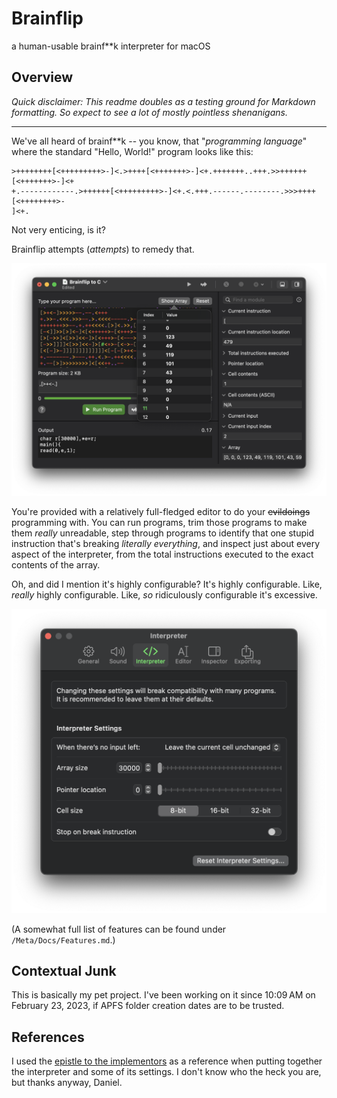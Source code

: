 # Brainflip
a human-usable brainf\*\*k interpreter for macOS

## Overview

*Quick disclaimer: This readme doubles as a testing ground for Markdown formatting. So expect to see a lot of mostly pointless shenanigans.*

--------------------------------------------------------------------

We've all heard of brainf\*\*k -- you know, that "*programming language*" where the standard "Hello, World!" program looks like this:

```brainfuck
>++++++++[<+++++++++>-]<.>++++[<+++++++>-]<+.+++++++..+++.>>++++++[<+++++++>-]<+
+.------------.>++++++[<+++++++++>-]<+.<.+++.------.--------.>>>++++[<++++++++>-
]<+.
```

Not very enticing, is it?

Brainflip attempts (*attempts*) to remedy that.

![Typical Brainflip usage. You gotta admit, it's certainly better than the command line.](Meta/Docs/Images/Demonstration.png)

You're provided with a relatively full-fledged editor to do your ~~evildoings~~ programming with. You can run programs, trim those programs to make them *really* unreadable, step through programs to identify that one stupid instruction that's breaking *literally everything*, and inspect just about every aspect of the interpreter, from the total instructions executed to the exact contents of the array.

Oh, and did I mention it's highly configurable? It's highly configurable. Like, *really* highly configurable. Like, *so* ridiculously configurable it's excessive.

![Brainflip's interpreter settings. You probably shouldn't mess around with some of these.](Meta/Docs/Images/InterpreterSettings.png)

(A somewhat full list of features can be found under `/Meta/Docs/Features.md`.)

## Contextual Junk

This is basically my pet project. I've been working on it since 10:09 AM on February 23, 2023, if APFS folder creation dates are to be trusted.

## References

I used the [epistle to the implementors] as a reference when putting together the interpreter and some of its settings. I don't know who the heck you are, but thanks anyway, Daniel.

[epistle to the implementors]: http://brainfuck.org/epistle.html "Hey Siri, define \"epistle\""
